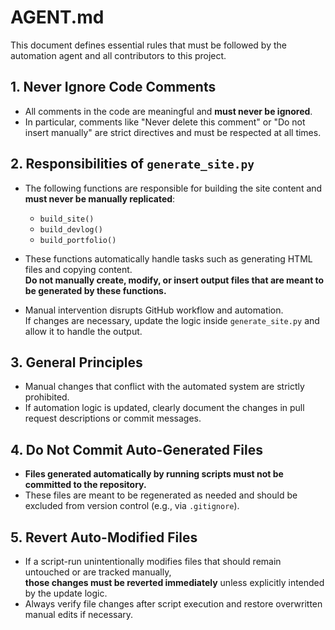 # AGENT.md

This document defines essential rules that must be followed by the automation agent and all contributors to this project.

## 1. Never Ignore Code Comments
- All comments in the code are meaningful and **must never be ignored**.
- In particular, comments like "Never delete this comment" or "Do not insert manually" are strict directives and must be respected at all times.

## 2. Responsibilities of `generate_site.py`
- The following functions are responsible for building the site content and **must never be manually replicated**:
  - `build_site()`
  - `build_devlog()`
  - `build_portfolio()`

- These functions automatically handle tasks such as generating HTML files and copying content.  
  **Do not manually create, modify, or insert output files that are meant to be generated by these functions.**

- Manual intervention disrupts GitHub workflow and automation.  
  If changes are necessary, update the logic inside `generate_site.py` and allow it to handle the output.

## 3. General Principles
- Manual changes that conflict with the automated system are strictly prohibited.
- If automation logic is updated, clearly document the changes in pull request descriptions or commit messages.

## 4. Do Not Commit Auto-Generated Files
- **Files generated automatically by running scripts must not be committed to the repository.**
- These files are meant to be regenerated as needed and should be excluded from version control (e.g., via `.gitignore`).

## 5. Revert Auto-Modified Files
- If a script-run unintentionally modifies files that should remain untouched or are tracked manually,  
  **those changes must be reverted immediately** unless explicitly intended by the update logic.
- Always verify file changes after script execution and restore overwritten manual edits if necessary.
